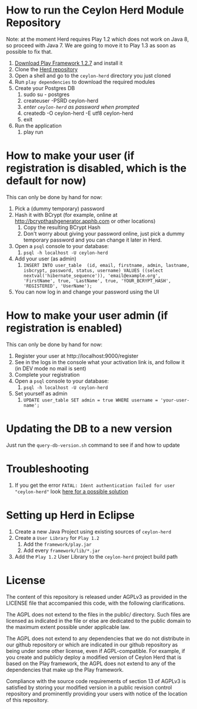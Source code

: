 # How to run the Ceylon Herd Module Repository

Note: at the moment Herd requires Play 1.2 which does not work on Java 8, so proceed with Java 7. We
are going to move it to Play 1.3 as soon as possible to fix that.

1. [Download Play Framework 1.2.7](http://download.playframework.org/releases/play-1.2.7.zip) and install it
1. Clone the [Herd repository](https://github.com/ceylon/ceylon-herd)
1. Open a shell and go to the `ceylon-herd` directory you just cloned
1. Run `play dependencies` to download the required modules
1. Create your Postgres DB
    1. sudo su - postgres 
    1. createuser -PSRD ceylon-herd
    1. _enter `ceylon-herd` as password when prompted_
    1. createdb -O ceylon-herd -E utf8 ceylon-herd
    1. exit
1. Run the application
    1. play run

# How to make your user (if registration is disabled, which is the default for now)

This can only be done by hand for now:

1. Pick a (dummy temporary) password
1. Hash it with BCrypt (for example, online at http://bcrypthashgenerator.apphb.com or other locations)
    1. Copy the resulting BCrypt Hash
    1. Don't worry about giving your password online, just pick a dummy temporary password and you can
       change it later in Herd.
1. Open a `psql` console to your database:
    1. `psql -h localhost -U ceylon-herd`
1. Add your user (as admin)
    1. `INSERT INTO user_table  (id, email, firstname, admin, lastname, isbcrypt, password, status, username) VALUES ((select nextval('hibernate_sequence')), 'email@example.org', 'FirstName', true, 'LastName', true, 'YOUR_BCRYPT_HASH', 'REGISTERED', 'UserName');`
1. You can now log in and change your password using the UI

# How to make your user admin (if registration is enabled)

This can only be done by hand for now:

1. Register your user at http://localhost:9000/register
1. See in the logs in the console what your activation link is, and follow it (in DEV mode no mail is sent)
1. Complete your registration
1. Open a `psql` console to your database:
    1. `psql -h localhost -U ceylon-herd`
1. Set yourself as admin
    1. `UPDATE user_table SET admin = true WHERE username = 'your-user-name';`

# Updating the DB to a new version

Just run the `query-db-version.sh` command to see if and how to update

# Troubleshooting

1. If you get the error `FATAL: Ident authentication failed for user "ceylon-herd"` look [here for a possible solution](http://www.cyberciti.biz/faq/psql-fatal-ident-authentication-failed-for-user/)

# Setting up Herd in Eclipse

1. Create a new Java Project using existing sources of `ceylon-herd`
1. Create a `User Library` for `Play 1.2`
    1. Add the `framework/play.jar`
    1. Add every `framework/lib/*.jar`
1. Add the `Play 1.2` User Library to the `ceylon-herd` project build path

# License

The content of this repository is released under AGPLv3 as provided in
the LICENSE file that accompanied this code, with the following
clarifications.

The AGPL does not extend to the files in the public/ directory. Such
files are licensed as indicated in the file or else are dedicated to
the public domain to the maximum extent possible under applicable law.

The AGPL does not extend to any dependencies that we do not distribute
in our github repository or which are indicated in our github
repository as being under some other license, even if
AGPL-compatible. For example, if you create and publicly deploy a
modified version of Ceylon Herd that is based on the Play framework,
the AGPL does not extend to any of the dependencies that make up the
Play framework.

Compliance with the source code requirements of section 13 of AGPLv3
is satisfied by storing your modified version in a public revision
control repository and prominently providing your users with notice of
the location of this repository.



